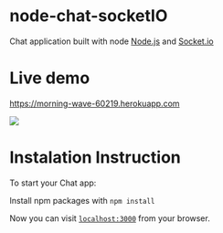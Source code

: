 # node-chat-socketIO
Chat application built with node <a href="https://github.com/nodejs/node">Node.js</a> and <a href="https://github.com/socketio/socket.io">Socket.io</a>

# Live demo
<a href="https://morning-wave-60219.herokuapp.com">https://morning-wave-60219.herokuapp.com</a>

<img src="https://user-images.githubusercontent.com/30903599/33954759-93eb152c-e039-11e7-801d-84a0176e562c.jpg" style="max-width:100%">

# Instalation Instruction
<p>To start your Chat app:</p>
  Install npm packages with <code>npm install</code>
<p>Now you can visit <a href="http://localhost:3000"><code>localhost:3000</code></a> from your browser.</p>

